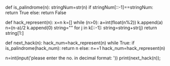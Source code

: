 def is_palindrome(n):
    stringNum=str(n)
    if stringNum[::-1]==stringNum:
        return True
    else:
        return False

def hack_represent(n):
    x=n
    k=[]
    while (n>0):
        a=int(float(n%2))
        k.append(a)
        n=(n-a)/2
    k.append(0)
    string=""
    for j in k[::-1]:
        string=string+str(j)
    return string[1:]

def next_hack(n):
    hack_num=hack_represent(n)
    while True:
        if is_palindrome(hack_num):
            return n
        else:
            n+=1
            hack_num=hack_represent(n)

n=int(input('please enter the no. in decimal format: '))
print(next_hack(n));
